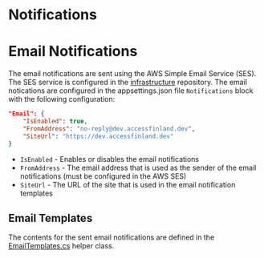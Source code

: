# Notifications

# Email Notifications

The email notifications are sent using the AWS Simple Email Service (SES). The SES service is configured in the [infrastructure](https://github.com/Virtual-Finland-Development/infrastructure) repository. The email notications are configured in the appsettings.json file `Notifications` block with the following configuration:

```json
"Email": {
    "IsEnabled": true,
    "FromAddress": "no-reply@dev.accessfinland.dev",
    "SiteUrl": "https://dev.accessfinland.dev"
}
```

- `IsEnabled` - Enables or disables the email notifications
- `FromAddress` - The email address that is used as the sender of the email notifications (must be configured in the AWS SES)
- `SiteUrl` - The URL of the site that is used in the email notification templates

## Email Templates

The contents for the sent email notifications are defined in the [EmailTemplates.cs](../VirtualFinland.UserAPI/src/VirtualFinland.UsersAPI/Helpers/EmailTemplates.cs) helper class.